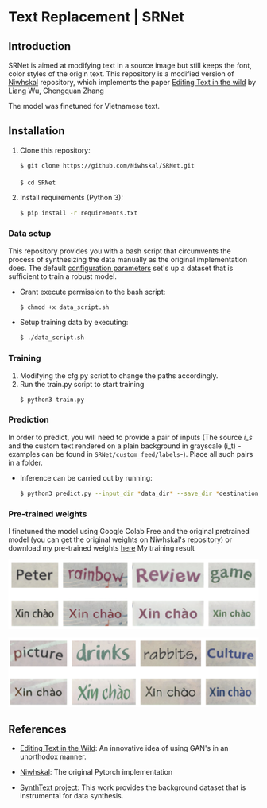# Text Replacement | SRNet

## Introduction
SRNet is aimed at modifying text in a source image but still keeps the font, color styles of the origin text. This repository is a modified version of [Niwhskal](https://github.com/Niwhskal/SRNet) repository, which implements the paper [Editing Text in the wild](https://arxiv.org/abs/1908.03047) by Liang Wu, Chengquan Zhang

The model was finetuned for Vietnamese text.


## Installation

1. Clone this repository:
    ```bash
    $ git clone https://github.com/Niwhskal/SRNet.git

    $ cd SRNet
    ```
2. Install requirements (Python 3):
    ```bash
    $ pip install -r requirements.txt
    ```

### Data setup

This repository provides you with a bash script that circumvents the process of synthesizing the data manually as the original implementation does. The default [configuration parameters](https://github.com/Niwhskal/SRNet/blob/582749370e356cb32396152f6078e1150b91212e/SRNet-Datagen/Synthtext/data_cfg.py#L10) set's up a dataset that is sufficient to train a robust model.

- Grant execute permission to the bash script:
    ```bash
    $ chmod +x data_script.sh
    ```
- Setup training data by executing:
    ```bash
    $ ./data_script.sh
    ```

### Training

1. Modifying the cfg.py script to change the paths accordingly.  
2. Run the train.py script to start training
    ```bash
    $ python3 train.py
    ```

### Prediction

In order to predict, you will need to provide a pair of inputs (The source *i_s* and the custom text rendered on a plain background in grayscale (i_t) -examples can be found in `SRNet/custom_feed/labels`-). Place all such pairs in a folder.  

- Inference can be carried out by running:
    ```bash
    $ python3 predict.py --input_dir *data_dir* --save_dir *destination_dir* --checkpoint *path_to_ckpt*
    ```

### Pre-trained weights

I finetuned the model using Google Colab Free and the original pretrained model (you can get the original weights on Niwhskal's repository) or download my pre-trained weights [here](https://drive.google.com/file/d/1FMyabJ5ivT3HVUfUeozqOpMqlU68V65K/view?usp=sharing)
My training result

![](media/result1.png)  

![](media/result2.png)



## References

* [Editing Text in the Wild](https://arxiv.org/abs/1908.03047): An innovative idea of using GAN's in an unorthodox manner. 

* [Niwhskal](https://github.com/youdao-ai/SRNet): The original Pytorch implementation 

* [SynthText project](https://github.com/ankush-me/SynthText): This work provides the background dataset that is instrumental for data synthesis.


